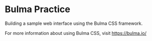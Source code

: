 # Bulma Practice

Building a sample web interface using the Bulma CSS framework.

For more information about using Bulma CSS, visit https://bulma.io/

